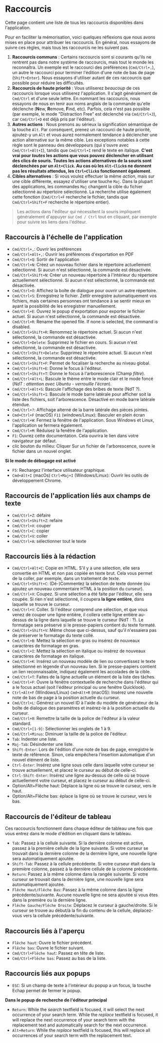 # Raccourcis

Cette page contient une liste de tous les raccourcis disponibles dans l'application.

Pour en faciliter la mémorisation, voici quelques réflexions que nous avons mises en place pour attribuer les raccourcis. En général, nous essayons de suivre ces règles, mais tous les raccourcis ne les suivent pas.

1. **Raccourcis communs** : Certains raccourcis sont si courants qu'ils ne rentrent pas dans notre système de raccourcis, mais tout le monde les reconnaîtra. Un exemple est le raccourci des préférences (`Cmd/Ctrl+,`), un autre le raccourci pour terminer l'édition d'une note de bas de page (`Shift+Enter`). Nous essayons d'utiliser autant de ces raccourcis que possible pour réduire les difficultés.
2. **Raccourcis de haute priorité** : Vous utiliserez _beaucoup_ de ces raccourcis lorsque vous utiliserez l'application. Il s'agit généralement de `Cmd/Ctrl` et d'une seule lettre. En nommant les raccourcis, nous essayons de nous en tenir aux noms anglais de la commande qu'elle déclenche (**N**ew, **R**emove, **F**ind, etc). Parfois, cela n'est pas possible (par exemple, le mode "Distraction Free" est déclenché via `Cmd/Ctrl+J`), car `Cmd/Ctrl+D` est déjà pris par l'éditeur).
3. **Autres actions** : Nous prenons au sérieux la signification sémantique de la touche `Alt`. Par conséquent, prenez un raccourci de haute priorité, ajoutez-y un `Alt` et vous aurez normalement tendance à déclencher une action alternative sur la même cible. Les exceptions notables à cette règle sont le panneau des développeurs (qui s'ouvre avec `Cmd/Ctrl+Alt+I`), tandis que `Cmd/Ctrl+I` rend le texte en italique. **C'est vrai pour _toutes_ les actions que vous pouvez déclencher en utilisant des clics de souris. Toutes les actions alternatives de la souris sont déclenchées par un `Alt+Click`. Au cas où les `Alt-Click`s ne donnent pas les résultats attendus, les `Ctrl+Click`s fonctionnent également**.
4. **Cibles alternatives** : Si vous voulez effectuer la même _action_, mais sur une cible différente, essayez d'utiliser une touche `Maj`. Dans la plupart des applications, les commandes `Maj` changent la cible du fichier sélectionné au répertoire sélectionné. La recherche utilise également cette fonction (`Cmd/Ctrl+F` recherche le fichier, tandis que `Cmd/Ctrl+Shift+F` recherche le répertoire entier).

> Les actions dans l'éditeur qui nécessitent la souris impliquent généralement d'appuyer sur `Cmd / Ctrl` tout en cliquant, par exemple pour suivre les liens dans l'éditeur.

## Raccourcis à l'échelle de l'application

* `Cmd/Ctrl+,`: Ouvrir les préférences
* `Cmd/Ctrl+Alt+,`: Ouvrir les préférences d'exportation en PDF
* `Cmd/Ctrl+Q`: Sortir de l'application
* `Cmd/Ctrl+N`: Créez un nouveau fichier dans le répertoire actuellement sélectionné. Si aucun n'est sélectionné, la commande est désactivée.
* `Cmd/Ctrl+Shift+N`: Créer un nouveau répertoire à l'intérieur du répertoire actuellement sélectionné. Si aucun n'est sélectionné, la commande est désactivée.
* `Cmd/Ctrl+O`: Affichez la boîte de dialogue pour ouvrir un autre répertoire.
* `Cmd/Ctrl+S`: Enregistrez le fichier. Zettlr enregistre automatiquement vos fichiers, mais certaines personnes ont tendance à se sentir mieux en ayant la possibilité de les enregistrer manuellement.
* `Cmd/Ctrl+E`: Ouvrez le popup d'exportation pour exporter le fichier actuel. Si aucun n'est sélectionné, la commande est désactivée.
* `Cmd/Ctrl+R`: Rename the opened file. If none is selected, the command is disabled.
* `Cmd/Ctrl+Shift+R`: Renommez le répertoire actuel. Si aucun n'est sélectionné, la commande est désactivée.
* `Cmd/Ctrl+Delete`: Supprimez le fichier en cours. Si aucun n'est sélectionné, la commande est désactivée.
* `Cmd/Ctrl+Shift+Delete`: Supprimez le répertoire actuel. Si aucun n'est sélectionné, la commande est désactivée.
* `Cmd/Ctrl+Shift+F`: Permet de focaliser la recherche au niveau global.
* `Cmd/Ctrl+Shift+E`: Donne le focus à l'éditeur.
* `Cmd/Ctrl+Shift+T`: Donne le focus à l'arborescence (Champ _filtre_).
* `Cmd/Ctrl+Alt+L`: Bascule le thème entre le mode clair et le mode foncé (_NdT : attention avec Ubuntu - verrouille l'écran_).
* `Cmd/Ctrl+Alt+S`: Bascule l'affichage des bribes de texte (NdT ?).
* `Cmd/Ctrl+Shift+1`: Bascule le mode barre latérale pour afficher soit la liste des fichiers, soit l'arborescence. Désactivé en mode barre latérale étendue.
* `Cmd/Ctrl+?`: Affichage alterné de la barre latérale des pièces jointes.
* `Cmd+Ctrl+F` (macOS) `F11` (windows/Linux): Basculer en plein écran
* `Cmd/Ctrl+W`: Fermez la fenêtre de l'application. Sous Windows et Linux, l'application se fermera également.
* `Cmd/Ctrl+M`: Réduisez la fenêtre de l'application.
* `F1`: Ouvrez cette documentation. Cela ouvrira le lien dans votre navigateur par défaut.
* clic bouton du milieu: Cliquer Sur un fichier de l'arborescence, ouvre le fichier dans un nouvel onglet.

**Si le mode de débogage est activé**

* `F5`: Rechargez l'interface utilisateur graphique.
* `Cmd+Alt+I` (macOs) `Ctrl+Maj+I` (Windows/Linux): Ouvrir les outils de développement Chrome.

## Raccourcis de l'application liés aux champs de texte

* `Cmd/Ctrl+Z`: défaire
* `Cmd/Ctrl+Shift+Z`: refaire
* `Cmd/Ctrl+X`: couper
* `Cmd/Ctrl+C`: copier
* `Cmd/Ctrl+V`: coller
* `Cmd/Ctrl+A`: sélectionner tout le texte

## Raccourcis liés à la rédaction

* `Cmd/Ctrl+Alt+C`: Copie en HTML. S'il y a une sélection, elle sera convertie en HTML et non pas copiée en texte brut. Cela vous permet de la coller, par exemple, dans un traitement de texte.
* `Cmd/Ctrl+Shift+C`: (Dé-)Commentez la sélection de texte donnée (ou ajoutez un nouveau commentaire HTML à la position du curseur).
* `Cmd/Ctrl+X`: Coupez. Si une sélection a été faite par l'éditeur, elle sera coupée. Si rien n'est sélectionné, il coupera **la ligne entière**, dans laquelle se trouve le curseur.
* `Cmd/Ctrl+V`: Coller. Si l'éditeur comprend une sélection, et que vous venez de couper une ligne entière, il collera cette ligne entière au-dessus de la ligne dans laquelle se trouve le curseur (NdT : ?). Le formatage sera préservé si le presse-papiers contient du texte formaté.
* `Cmd/Ctrl+Shift+V`: Même chose que ci-dessus, sauf qu'il n'essaiera pas de préserver le formatage du texte collé.
* `Cmd/Ctrl+B`: Mettez la sélection en gras ou insérez de nouveaux caractères de formatage en gras.
* `Cmd/Ctrl+I`: Mettez la sélection en italique ou insérez de nouveaux caractères de formatage en italique.
* `Cmd/Ctrl+K`: Insérez un nouveau modèle de lien ou convertissez le texte sélectionné en légende d'un nouveau lien. Si le presse-papiers contient un lien reconnaissable, indiquez également les accolades de la cible.
* `Cmd/Ctrl+T`: Faites de la ligne actuelle un élément de la liste des tâches.
* `Cmd/Ctrl+F`: Ouvre la fenêtre contextuelle de recherche dans l'éditeur qui a le focus actuel (soit l'éditeur principal ou une fenêtre Quicklook).
* `Ctrl+Alt+F` (Windows/Linux) `Cmd+Alt+R` (macOS): Insérez une nouvelle note de bas de page à la position actuelle du curseur.
* `Cmd/Ctrl+L`: Générez un nouvel ID à l'aide du modèle de générateur de la boîte de dialogue des paramètres et insérez-le à la position actuelle du curseur.
* `Cmd/Ctrl+0`: Remettre la taille de la police de l'éditeur à la valeur standard.
* `Cmd/Ctrl+[1-9]`: Sélectionner les onglets de 1 à 9.
* `Cmd/Ctrl+Minus`: Diminuer la taille de la police de l'éditeur.
* `Tab`: Indenter une liste.
* `Maj-Tab`: Désindenter une liste.
* `Shift-Enter`: Lors de l'édition d'une note de bas de page, enregistre le texte de référence. Sinon, cela empêchera l'insertion automatique d'un nouvel élément de liste.
* `Ctrl-Enter`: Insérez une ligne sous celle dans laquelle votre curseur se trouve actuellement, et placez le curseur au début de celle-ci.
* `Ctrl-Shift-Enter`: Insérez une ligne au-dessus de celle où se trouve actuellement votre curseur, et placez le curseur au début de celle-ci.
* Option/Alt+Flêche haut: Déplace la ligne où se trouve le curseur, vers le haut.
* Option/Alt+Flêche bas: éplace la ligne où se trouve le curseur, vers le bas.


## Raccourcis de l'éditeur de tableau

Ces raccourcis fonctionnent dans chaque éditeur de tableau une fois que vous entrez dans le mode d'édition en cliquant dans le tableau.

* `Tab`: Passez à la cellule suivante. Si la dernière colonne est active, passez à la première cellule de la ligne suivante. Si votre curseur se trouvait dans la dernière colonne de la dernière ligne, une nouvelle ligne sera automatiquement ajoutée.
* `Shift-Tab`: Passez à la cellule précédente. Si votre curseur était dans la première colonne, passez à la dernière cellule de la colonne précédente.
* `Return`: Passez à la même colonne dans la rangée suivante. Si votre curseur se trouvait dans la dernière ligne, une nouvelle ligne sera automatiquement ajoutée.
* `Flêche Haut/Flêche Bas`: Passez à la même colonne dans la ligne précédente/suivante. Aucune nouvelle ligne ne sera ajoutée si vous êtes dans la première ou la dernière ligne.
* `Flêche Gauche/Flêche Droite`: Déplacez le curseur à gauche/droite. Si le curseur se trouve au début/à la fin du contenu de la cellule, déplacez-vous vers la cellule précédente/suivante.

## Raccourcis liés à l'aperçu

* `Flêche haut`: Ouvre le fichier précédent.
* `Flêche bas`: Ouvre le fichier suivant.
* `Cmd/Ctrl+Flêche haut`: Passez en tête de liste.
* `Cmd/Ctrl+Flêche bas`: Passez au bas de la liste.

## Raccourcis liés aux popups

* `ESC`: Si un champ de texte à l'intérieur du popup a un focus, la touche Echap permet de fermer le popup.

**Dans le popup de recherche de l'éditeur principal**

* `Return`: While the _search_ textfield is focused, it will select the next occurrence of your search term. While the _replace_ textfield is focused, it will replace the next occurrence of your search term with the replacement text and automatically search for the next occurrence.
* `Alt+Return`: While the _replace_ textfield is focused, this will replace all occurrences of your search term with the replacement text.
